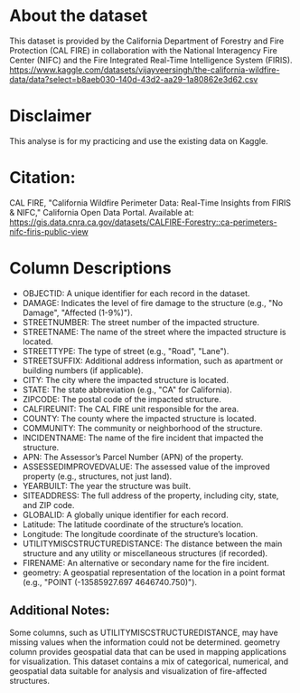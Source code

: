 # About the dataset
This dataset is provided by the California Department of Forestry and Fire Protection (CAL FIRE) in collaboration with the National Interagency Fire Center (NIFC) and the Fire Integrated Real-Time Intelligence System (FIRIS).
https://www.kaggle.com/datasets/vijayveersingh/the-california-wildfire-data/data?select=b8aeb030-140d-43d2-aa29-1a80862e3d62.csv

# Disclaimer
This analyse is for my practicing and use the existing data on Kaggle.

# Citation:
CAL FIRE, "California Wildfire Perimeter Data: Real-Time Insights from FIRIS & NIFC," California Open Data Portal. Available at: https://gis.data.cnra.ca.gov/datasets/CALFIRE-Forestry::ca-perimeters-nifc-firis-public-view

# Column Descriptions

- OBJECTID: A unique identifier for each record in the dataset.
- DAMAGE: Indicates the level of fire damage to the structure (e.g., "No Damage", "Affected (1-9%)").
- STREETNUMBER: The street number of the impacted structure.
- STREETNAME: The name of the street where the impacted structure is located.
- STREETTYPE: The type of street (e.g., "Road", "Lane").
- STREETSUFFIX: Additional address information, such as apartment or building numbers (if applicable).
- CITY: The city where the impacted structure is located.
- STATE: The state abbreviation (e.g., "CA" for California).
- ZIPCODE: The postal code of the impacted structure.
- CALFIREUNIT: The CAL FIRE unit responsible for the area.
- COUNTY: The county where the impacted structure is located.
- COMMUNITY: The community or neighborhood of the structure.
- INCIDENTNAME: The name of the fire incident that impacted the structure.
- APN: The Assessor’s Parcel Number (APN) of the property.
- ASSESSEDIMPROVEDVALUE: The assessed value of the improved property (e.g., structures, not just land).
- YEARBUILT: The year the structure was built.
- SITEADDRESS: The full address of the property, including city, state, and ZIP code.
- GLOBALID: A globally unique identifier for each record.
- Latitude: The latitude coordinate of the structure’s location.
- Longitude: The longitude coordinate of the structure’s location.
- UTILITYMISCSTRUCTUREDISTANCE: The distance between the main structure and any utility or miscellaneous structures (if recorded).
- FIRENAME: An alternative or secondary name for the fire incident.
- geometry: A geospatial representation of the location in a point format (e.g., "POINT (-13585927.697 4646740.750)").

## Additional Notes:

Some columns, such as UTILITYMISCSTRUCTUREDISTANCE, may have missing values when the information could not be determined.
geometry column provides geospatial data that can be used in mapping applications for visualization.
This dataset contains a mix of categorical, numerical, and geospatial data suitable for analysis and visualization of fire-affected structures.
